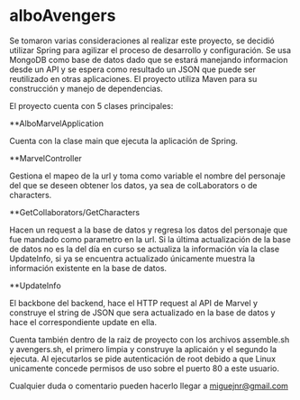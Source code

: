 # alboAvengers

Se tomaron varias consideraciones al realizar este proyecto, se decidió utilizar Spring para agilizar el proceso de desarrollo y configuración. Se usa MongoDB como base de datos dado que se estará manejando informacion desde un API y se espera como resultado un JSON que puede ser reutilizado en otras aplicaciones. El proyecto utiliza Maven para su construcción y manejo de dependencias.

El proyecto cuenta con 5 clases principales:

**AlboMarvelApplication

Cuenta con la clase main que ejecuta la aplicación de Spring.

**MarvelController

Gestiona el mapeo de la url y toma como variable el nombre del personaje del que se deseen obtener los datos, ya sea de colLaborators o de characters.

**GetCollaborators/GetCharacters

Hacen un request a la base de datos y regresa los datos del personaje que fue mandado como parametro en la url. Si la última actualización de la base de datos no es la del día en curso se actualiza la información vía la clase UpdateInfo, si ya se encuentra actualizado únicamente muestra la información existente en la base de datos.

**UpdateInfo

El backbone del backend, hace el HTTP request al API de Marvel y construye el string de JSON que sera actualizado en la base de datos y hace el correspondiente update en ella.

Cuenta también dentro de la raiz de proyecto con los archivos assemble.sh y avengers.sh, el primero limpia y construye la aplicaión y el segundo la ejecuta. Al ejecutarlos se pide autenticación de root debido a que Linux unicamente concede permisos de uso sobre el puerto 80 a este usuario.

Cualquier duda o comentario pueden hacerlo llegar a miguejnr@gmail.com

